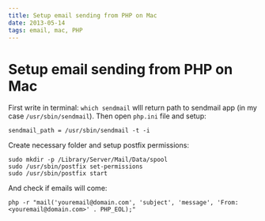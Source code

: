 ```yaml
---
title: Setup email sending from PHP on Mac
date: 2013-05-14
tags: email, mac, PHP
---
```


# Setup email sending from PHP on Mac

First write in terminal: `which sendmail` wlll return path to sendmail app (in my case `/usr/sbin/sendmail`). Then open `php.ini` file and setup:

```
sendmail_path = /usr/sbin/sendmail -t -i
```

Create necessary folder and setup postfix permissions:

```
sudo mkdir -p /Library/Server/Mail/Data/spool
sudo /usr/sbin/postfix set-permissions
sudo /usr/sbin/postfix start
```

And check if emails will come:

```
php -r "mail('youremail@domain.com', 'subject', 'message', 'From: <youremail@domain.com>' . PHP_EOL);"
```
